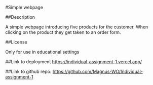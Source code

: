 #Simple webpage

##Description

A simple webpage introducing five products for the customer.
When clicking on the product they get taken to an order form.

##License

Only for use in educational settings

##Link to deployment
https://individual-assignment-1.vercel.app/

##Link to github repo:
https://github.com/Magnus-WO/Individual-assignment-1
